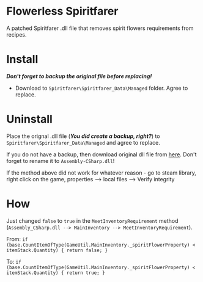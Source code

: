 # Flowerless Spiritfarer
A patched Spiritfarer .dll file that removes spirit flowers requirements from recipes.

# Install
**_Don't forget to backup the original file before replacing!_**

* Download to `Spiritfarer\Spiritfarer_Data\Managed` folder. Agree to replace.

# Uninstall
Place the orignal .dll file (**_You did create a backup, right?_**) to `Spiritfarer\Spiritfarer_Data\Managed` and agree to replace.

If you do not have a backup, then download original dll file from [here](https://github.com/takennot/Flowerless_Spiritfarer/raw/main/Assembly-CSharp_clean.dll).
Don't forget to rename it to `Assembly-CSharp.dll`!

If the method above did not work for whatever reason - go to steam library, right click on the game, properties --> local files --> Verify integrity

# How
Just changed `false` to `true` in the `MeetInventoryRequirement` method (`Assembly_CSharp.dll --> MainInventory --> MeetInventoryRequirement`).

From:
`if (base.CountItemOfType(GameUtil.MainInventory._spiritFlowerProperty) < itemStack.Quantity)
			{
				return false;
			}`

To:
`if (base.CountItemOfType(GameUtil.MainInventory._spiritFlowerProperty) < itemStack.Quantity)
			{
				return true;
			}`
